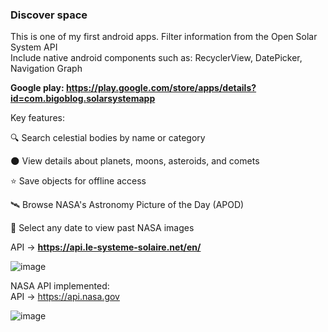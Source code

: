 ### Discover space
This is one of my first android apps. Filter information from the Open Solar System API  
Include native android components such as: RecyclerView, DatePicker, Navigation Graph

**Google play: https://play.google.com/store/apps/details?id=com.bigoblog.solarsystemapp**


Key features:

🔍 Search celestial bodies by name or category

🌑 View details about planets, moons, asteroids, and comets

⭐ Save objects for offline access

🛰️ Browse NASA's Astronomy Picture of the Day (APOD)

📅 Select any date to view past NASA images



API -> **https://api.le-systeme-solaire.net/en/**

![image](https://github.com/user-attachments/assets/9a227a53-569f-45c7-b95c-f480ae34f0b2)



NASA API implemented:  
API -> https://api.nasa.gov

![image](https://github.com/user-attachments/assets/69a9f625-c150-4f87-8a77-3e33a78636b6)
